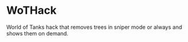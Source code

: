 # WoTHack
World of Tanks hack that removes trees in sniper mode or always and shows them on demand.

